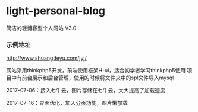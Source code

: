 # light-personal-blog
简洁的轻博客型个人网站 V3.0

### 示例地址
http://www.shuangdeyu.com/jyj/


网站采用thinkphp5开发，前端使用框架H-ui，适合初学者学习thinkphp5使用
项目中有前台展示和后台管理，使用的时候将文件夹中的spl文件导入mysql

2017-07-06：接入七牛云，图片存储在七牛云，大大提高了加载速度

2017-07-16：界面优化，加入分页功能，图片懒加载
